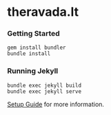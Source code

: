 # theravada.lt

### Getting Started

```
gem install bundler
bundle install
```

### Running Jekyll

```
bundle exec jekyll build
bundle exec jekyll serve
```

[Setup Guide](https://mmistakes.github.io/jekyll-theme-hpstr/theme-setup/) for more information.